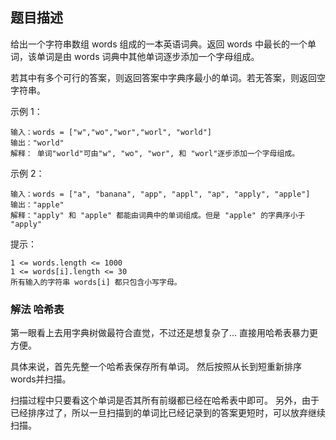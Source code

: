 ## 题目描述
给出一个字符串数组 words 组成的一本英语词典。返回 words 中最长的一个单词，该单词是由 words 词典中其他单词逐步添加一个字母组成。

若其中有多个可行的答案，则返回答案中字典序最小的单词。若无答案，则返回空字符串。

示例 1：
```
输入：words = ["w","wo","wor","worl", "world"]
输出："world"
解释： 单词"world"可由"w", "wo", "wor", 和 "worl"逐步添加一个字母组成。
```
示例 2：
```
输入：words = ["a", "banana", "app", "appl", "ap", "apply", "apple"]
输出："apple"
解释："apply" 和 "apple" 都能由词典中的单词组成。但是 "apple" 的字典序小于 "apply" 
```

提示：
```
1 <= words.length <= 1000
1 <= words[i].length <= 30
所有输入的字符串 words[i] 都只包含小写字母。
```

### 解法 哈希表
第一眼看上去用字典树做最符合直觉，不过还是想复杂了…
直接用哈希表暴力更方便。

具体来说，首先先整一个哈希表保存所有单词。
然后按照从长到短重新排序words并扫描。

扫描过程中只要看这个单词是否其所有前缀都已经在哈希表中即可。
另外，由于已经排序过了，所以一旦扫描到的单词比已经记录到的答案更短时，可以放弃继续扫描。